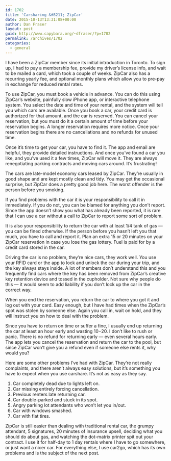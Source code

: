 ```yaml
---
id: 1702
title: 'Carsharing &#8211; ZipCar'
date: 2015-10-13T13:31:08+00:00
author: Dan Fraser
layout: post
guid: http://www.capybara.org/~dfraser/?p=1702
permalink: /archives/1702
categories:
  - general
---
```

I have been a ZipCar member since its initial introduction in Toronto. To sign up, I had to pay a membership fee, provide my driver&#8217;s license info, and wait to be mailed a card, which took a couple of weeks. ZipCar also has a recurring yearly fee, and optional monthly plans which allow you to pre-pay in exchange for reduced rental rates.

To use ZipCar, you must book a vehicle in advance. You can do this using ZipCar&#8217;s website, painfully slow iPhone app, or interactive telephone system. You select the date and time of your rental, and the system will tell you which cars are available. Once you book a car, your credit card is authorized for that amount, and the car is reserved. You can cancel your reservation, but you must do it a certain amount of time before your reservation begins. A longer reservation requires more notice. Once your reservation begins there are no cancellations and no refunds for unused time.

Once it&#8217;s time to get your car, you have to find it. The app and email are helpful, they provide detailed instructions. And once you&#8217;ve found a car you like, and you&#8217;ve used it a few times, ZipCar will move it. They are always renegotiating parking contracts and moving cars around. It&#8217;s frustrating!

The cars are late-model economy cars leased by ZipCar. They&#8217;re usually in good shape and are kept mostly clean and tidy. You may get the occasional surprise, but ZipCar does a pretty good job here. The worst offender is the person before you smoking.

If you find problems with the car it is your responsibility to call it in immediately. If you do not, you can be blamed for anything you don&#8217;t report. Since the app doesn&#8217;t show you what has already been reported, it is rare that I can use a car without a call to ZipCar to report some sort of problem.

It is also your responsibility to return the car with at least 1/4 tank of gas &#8212; you can be fined otherwise. If the person before you hasn&#8217;t left you that much, you have to call and report it. Plan an extra 15 or 20 minutes on your ZipCar reservation in case you lose the gas lottery. Fuel is paid for by a credit card stored in the car.

Driving the car is no problem, they&#8217;re nice cars, they work well. You use your RFID card or the app to lock and unlock the car during your trip, and the key always stays inside. A lot of members don&#8217;t understand this and you frequently find cars where the key has been removed from ZipCar&#8217;s creative key retention device and tossed in the cupholder. Not sure why people do this &#8212; it would seem to add liability if you don&#8217;t lock up the car in the correct way.

When you end the reservation, you return the car to where you got it and log out with your card. Easy enough, but I have had times when the ZipCar&#8217;s spot was stolen by someone else. Again you call in, wait on hold, and they will instruct you on how to deal with the problem.

Since you have to return on time or suffer a fine, I usually end up returning the car at least an hour early and wasting $10-$20. I don&#8217;t like to rush or panic. There is no refund for returning early &#8212; even several hours early. The app lets you cancel the reservation and return the car to the pool, but since ZipCar won&#8217;t give you a refund even if someone else rents it, why would you?

Here are some other problems I&#8217;ve had with ZipCar. They&#8217;re not really complaints, and there aren&#8217;t always easy solutions, but it&#8217;s something you have to expect when you use carshare. It&#8217;s not as easy as they say.

  1. Car completely dead due to lights left on.
  2. Car missing entirely forcing cancellation.
  3. Previous renters late returning car.
  4. Car double-parked and stuck in its spot.
  5. Angry parking lot attendants who won&#8217;t let you in/out.
  6. Car with windows smashed.
  7. Car with flat tires.

ZipCar is still easier than dealing with traditional rental car, the grumpy attendant, 5 signatures, 20 minutes of insurance upsell, deciding what you should do about gas, and watching the dot-matrix printer spit out your contract. I use it for half-day to 1 day rentals where I have to go somewhere, or just want a nicer car. For everything else, I use car2go, which has its own problems and is the subject of the next post.